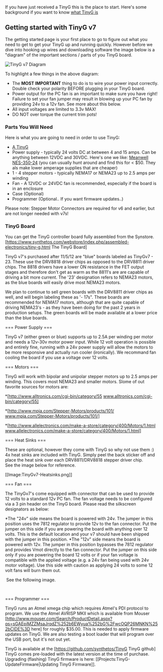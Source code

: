 If you have just received a TinyG this is the place to start. Here's some background if you want to know [what TinyG is](https://github.com/synthetos/TinyG/wiki/What-is-TinyG)

## Getting started with TinyG v7
The getting started page is your first place to go to figure out what you need to get to get your TinyG up and running quickly. However before we dive into hooking up wires and downloading software the image below is a "diagram" of the important sections / parts of you TinyG board. 

![TinyG v7 Diagram](https://www.dropbox.com/s/92r2bt5p6fqlw08/TinyGv7-2.png)

To highlight a few things in the above diagram:

* The **MOST IMPORTANT** thing to do is to wire your power input correctly. Double check your polarity BEFORE plugging in your TinyG board.
* Power output for the PC fan is an important to make sure you have right! Failure to set your fan jumper may result in blowing up your PC fan by providing 24v to a 12v fan. See more about this below. 
* All input voltages are limited to 3.3v MAX! 
* DO NOT over torque the current trim pots!

### Parts You Will Need
Here is what you are going to need in order to use TinyG: 

* [A TinyG](https://www.synthetos.com/webstore/index.php/assembled-electronics/tiny-g.html)
* Power supply - typically 24 volts DC at between 4 and 15 amps. Can be anything between 12VDC and 30VDC. Here's one we like: [Meanwell NES-350-24](http://www.jameco.com/webapp/wcs/stores/servlet/ProductDisplay?langId=-1&storeId=10001&catalogId=10001&pa=2149600&productId=2149600&keyCode=WSF&CID=GOOG&gclid=CKGp2eipk7UCFWGnPAod9jMAKA) (you can usually hunt around and find this for < $50. They als make lower amperage supplies that are cheaper)
* 1 - 4 stepper motors - typically NEMA17 or NEMA23 up to 2.5 amps per winding
* Fan - A 12VDC or 24VDC fan is recommended, especially if the board is in an enclosure 
* Case (Optional) 
* Programmer (Optional.. If you want firmware updates..)

Please note: Stepper Motor Connectors are required for v6 and earlier, but are not longer needed with v7s!

### TinyG Board
You can get the TinyG controller board fully assembled from the Synstore.<br> [https://www.synthetos.com/webstore/index.php/assembled-electronics/tiny-g.html The TinyG Board] 

TinyG v7's purchased after 11/5/12 are "blue" boards labeled as TinyGv7 - 23. These use the DRV8818 driver chips as opposed to the DRV8811 driver chips. The 8818 drivers have a lower ON resistance in the FET output stages and therefore don't get as warm as the 8811's are are capable of driving a bit more current. The '23' designation refers to NEMA23 motors, as the blue boards will easily drive most NEMA23 motors. 

We plan to continue to sell green boards with the DRV8811 driver chips as well, and will begin labeling these as '- 17s". These boards are recommended for NEMA17 motors, although that are quite capable of driving NEMA23's - as they have been doing for the past 2 years in production setups. The green boards will be made available at a lower price than the blue boards. 

=== Power Supply  ===

TinyG v7 (either green or blue) supports up to 2.5A per winding per motor and needs a 12v-30v motor power input. While 12 volt operation is possible and entirely fine, running with a 24v power supply will allow the motors to be more responsive and actually run cooler (ironically). We recommand fan cooling the board if you use a voltage over 12 volts. 

=== Motors  ===

TinyG will work with bipolar and unipolar stepper motors up to 2.5 amps per winding. This covers most NEMA23 and smaller motors. Slome of out favorite sources for motors are: 

*[http://www.alltronics.com/cgi-bin/category/55 www.alltronics.com/cgi-bin/category/55]

*[http://www.mpja.com/Stepper-Motors/products/101/ www.mpja.com/Stepper-Motors/products/101/]

*[http://www.allelectronics.com/make-a-store/category/400/Motors/1.html www.allelectronics.com/make-a-store/category/400/Motors/1.html]<br>

=== Heat Sinks  ===

These are optional, however they come with TinyG so why not use them&nbsp;:)<br> 4x heat sinks are included with TinyG. Simply peel the back sticker off and place the heat sink over each DRV8811/DRV8818 stepper driver chip. <br> See the image below for reference. 

[[Image:TinyGv7-Heatsinks.png]] 

=== Fan  ===

The TinyGv7's come equipped with connector that can be used to provide 12 volts to a standard 12v PC fan. The fan voltage needs to be configured via a 3 pin header on the TinyG board. Please read the silkscreen designators as below: 

*The "24v" side means the board is powered with 24v. The jumper in this position uses the 7812 regulator to provide 12v to the fan connector. Put the jumper on this side if you are powering the board with anything over 12 volts. This is the default location and your v7 should have been shipped with the jumper in this position. 
*The "12v" side means the board is powered with 12v. The jumper in this position bypasses the 7812 regulator and provides Vmot directly to the fan connector. Put the jumper on this side only if you are powering the board 12 volts or if your fan voltage is compatible with the applied voltage (e.g. a 24v fan being used with 24v motor voltage). Use this side with caution as applying 24 volts to some 12 volt fans will burn them out.

&nbsp;See the following image.<br> 

<br> 

=== Programmer  ===

TinyG runs an Atmel xmega chip which requires Atmel's PDI protocol to program. We use the Atmel AVRISP MKII which is available from Mouser [http://www.mouser.com/Search/ProductDetail.aspx?qs=sGAEpiMZZMsaJrqdZ%252b6EWyua%252bG%2FwcOQP26MNKN%252bCIDE%3D here] for roughly $35.00. This is needed to apply firmware updates on TinyG. We are also testing a boot loader that will program over the USB port, but it's not out yet.<br> 

TinyG is available at the [https://github.com/synthetos/TinyG TinyG github]<br> TinyG comes pre-loaded with the latest version at the time of purchase. Upgrading (flashing) TinyG firmware is here: [[Projects:TinyG-UpdateFirmware|Updating TinyG Firmware]].